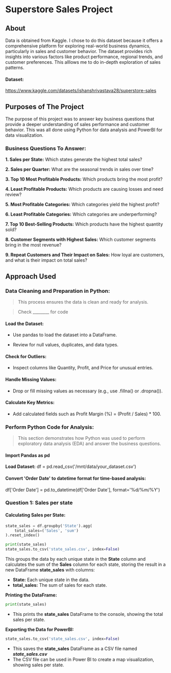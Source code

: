 # Superstore Sales Project

## About

Data is obtained from Kaggle. I chose to do this dataset because it offers a comprehensive platform for exploring real-world business dynamics, particularly in sales and customer behavior. The dataset provides rich insights into various factors like product performance, regional trends, and customer preferences. This alllows me to do in-depth exploration of sales patterns.


#### Dataset:
https://www.kaggle.com/datasets/ishanshrivastava28/superstore-sales

## Purposes of The Project

The purpose of this project was to answer key business questions that provide a deeper understanding of sales performance and customer behavior. This was all done using Python for data analysis and PowerBI for data visualization.


### Business Questions To Answer:

**1.	Sales per State:** Which states generate the highest total sales?

**2.	Sales per Quarter:** What are the seasonal trends in sales over time?

**3.	Top 10 Most Profitable Products:** Which products bring the most profit?

**4.	Least Profitable Products:** Which products are causing losses and need review?

**5.	Most Profitable Categories:** Which categories yield the highest profit?

**6.	Least Profitable Categories:** Which categories are underperforming?

**7.	Top 10 Best-Selling Products:** Which products have the highest quantity sold?

**8.	Customer Segments with Highest Sales:** Which customer segments bring in the most revenue?

**9.	Repeat Customers and Their Impact on Sales:** How loyal are customers, and what is their impact on total sales?

## Approach Used

### Data Cleaning and Preparation in Python:
> This process ensures the data is clean and ready for analysis.

> Check ________ for code

#### Load the Dataset:
  -	Use pandas to load the dataset into a DataFrame.
  
  -	Review for null values, duplicates, and data types.

#### Check for Outliers:
  -	Inspect columns like Quantity, Profit, and Price for unusual entries.

#### Handle Missing Values:

  -	Drop or fill missing values as necessary (e.g., use .fillna() or .dropna()).

#### Calculate Key Metrics:

-	Add calculated fields such as Profit Margin (%) = (Profit / Sales) * 100.

### Perform Python Code for Analysis:
> This section demonstrates how Python was used to perform exploratory data analysis (EDA) and answer the business questions.

#### Import Pandas as pd
**Load Dataset:**
  df = pd.read_csv('/mnt/data/your_dataset.csv')

  

#### Convert 'Order Date' to datetime format for time-based analysis:
df['Order Date'] = pd.to_datetime(df['Order Date'], format='%d/%m/%Y')



### Question 1: Sales per state

#### Calculating Sales per State:

```python
state_sales = df.groupby('State').agg(
    total_sales=('Sales', 'sum')
).reset_index()

print(state_sales)
state_sales.to_csv('state_sales.csv', index=False)  


```
This groups the data by each unique state in the **State** column and calculates the sum of the **Sales** column for each state, storing the result in a new DataFrame **state_sales** with columns:

- **State:** Each unique state in the data.
- **total_sales:** The sum of sales for each state.

**Printing the DataFrame:**

```python
print(state_sales)
```
- This prints the **state_sales** DataFrame to the console, showing the total sales per state.

**Exporting the Data for PowerBI:**
```python
state_sales.to_csv('state_sales.csv', index=False)
```
- This saves the **state_sales** DataFrame as a CSV file named ***state_sales.csv***
- The CSV file can be used in Power BI to create a map visualization, showing sales per state.























